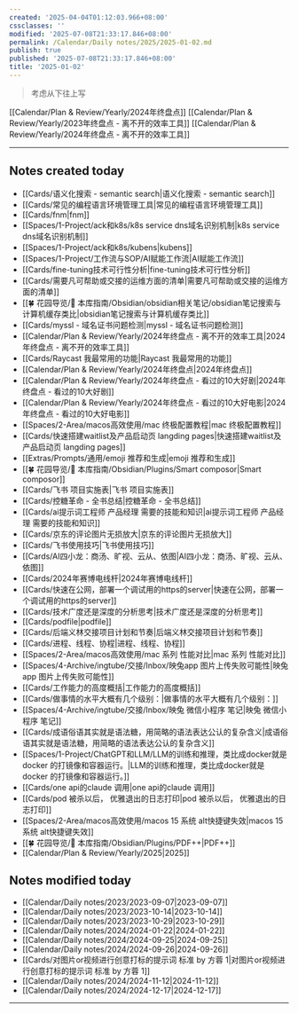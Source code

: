 ```yaml
---
created: '2025-04-04T01:12:03.966+08:00'
cssclasses: ''
modified: '2025-07-08T21:33:17.846+08:00'
permalink: /Calendar/Daily notes/2025/2025-01-02.md
publish: true
published: '2025-07-08T21:33:17.846+08:00'
title: '2025-01-02'
---
```

> 考虑从下往上写

[[Calendar/Plan & Review/Yearly/2024年终盘点]]
[[Calendar/Plan & Review/Yearly/2023年终盘点 - 离不开的效率工具]]
[[Calendar/Plan & Review/Yearly/2024年终盘点 - 离不开的效率工具]]

---

## Notes created today

- [[Cards/语义化搜索 - semantic search\|语义化搜索 - semantic search]]
- [[Cards/常见的编程语言环境管理工具\|常见的编程语言环境管理工具]]
- [[Cards/fnm\|fnm]]
- [[Spaces/1-Project/ack和k8s/k8s service dns域名识别机制\|k8s service dns域名识别机制]]
- [[Spaces/1-Project/ack和k8s/kubens\|kubens]]
- [[Spaces/1-Project/工作流与SOP/AI赋能工作流\|AI赋能工作流]]
- [[Cards/fine-tuning技术可行性分析\|fine-tuning技术可行性分析]]
- [[Cards/需要凡可帮助或交接的运维方面的清单\|需要凡可帮助或交接的运维方面的清单]]
- [[🍀 花园导览/🧰 本库指南/Obsidian/obsidian相关笔记/obsidian笔记搜索与计算机缓存类比\|obsidian笔记搜索与计算机缓存类比]]
- [[Cards/myssl - 域名证书问题检测\|myssl - 域名证书问题检测]]
- [[Calendar/Plan & Review/Yearly/2024年终盘点 - 离不开的效率工具\|2024年终盘点 - 离不开的效率工具]]
- [[Cards/Raycast 我最常用的功能\|Raycast 我最常用的功能]]
- [[Calendar/Plan & Review/Yearly/2024年终盘点\|2024年终盘点]]
- [[Calendar/Plan & Review/Yearly/2024年终盘点 - 看过的10大好剧\|2024年终盘点 - 看过的10大好剧]]
- [[Calendar/Plan & Review/Yearly/2024年终盘点 - 看过的10大好电影\|2024年终盘点 - 看过的10大好电影]]
- [[Spaces/2-Area/macos高效使用/mac 终极配置教程\|mac 终极配置教程]]
- [[Cards/快速搭建waitlist及产品启动页 langding pages\|快速搭建waitlist及产品启动页 langding pages]]
- [[Extras/Prompts/通用/emoji 推荐和生成\|emoji 推荐和生成]]
- [[🍀 花园导览/🧰 本库指南/Obsidian/Plugins/Smart composor\|Smart composor]]
- [[Cards/飞书 项目实施表\|飞书 项目实施表]]
- [[Cards/控糖革命 - 全书总结\|控糖革命 - 全书总结]]
- [[Cards/ai提示词工程师 产品经理 需要的技能和知识\|ai提示词工程师 产品经理 需要的技能和知识]]
- [[Cards/京东的评论图片无损放大\|京东的评论图片无损放大]]
- [[Cards/飞书使用技巧\|飞书使用技巧]]
- [[Cards/AI四小龙：商汤、旷视、云从、依图\|AI四小龙：商汤、旷视、云从、依图]]
- [[Cards/2024年赛博电线杆\|2024年赛博电线杆]]
- [[Cards/快速在公网，部署一个调试用的https的server\|快速在公网，部署一个调试用的https的server]]
- [[Cards/技术广度还是深度的分析思考\|技术广度还是深度的分析思考]]
- [[Cards/podfile\|podfile]]
- [[Cards/后端义林交接项目计划和节奏\|后端义林交接项目计划和节奏]]
- [[Cards/进程、线程、协程\|进程、线程、协程]]
- [[Spaces/2-Area/macos高效使用/mac 系列 性能对比\|mac 系列 性能对比]]
- [[Spaces/4-Archive/ingtube/交接/Inbox/映兔app 图片上传失败可能性\|映兔app 图片上传失败可能性]]
- [[Cards/工作能力的高度概括\|工作能力的高度概括]]
- [[Cards/做事情的水平大概有几个级别：\|做事情的水平大概有几个级别：]]
- [[Spaces/4-Archive/ingtube/交接/Inbox/映兔 微信小程序 笔记\|映兔 微信小程序 笔记]]
- [[Cards/成语俗语其实就是语法糖，用简略的语法表达公认的复杂含义\|成语俗语其实就是语法糖，用简略的语法表达公认的复杂含义]]
- [[Spaces/1-Project/ChatGPT和LLM/LLM的训练和推理，类比成docker就是docker 的打镜像和容器运行。\|LLM的训练和推理，类比成docker就是docker 的打镜像和容器运行。]]
- [[Cards/one api的claude 调用\|one api的claude 调用]]
- [[Cards/pod 被杀以后， 优雅退出的日志打印\|pod 被杀以后， 优雅退出的日志打印]]
- [[Spaces/2-Area/macos高效使用/macos 15 系统 alt快捷键失效\|macos 15 系统 alt快捷键失效]]
- [[🍀 花园导览/🧰 本库指南/Obsidian/Plugins/PDF++\|PDF++]]
- [[Calendar/Plan & Review/Yearly/2025\|2025]]



## Notes modified today
- [[Calendar/Daily notes/2023/2023-09-07\|2023-09-07]]
- [[Calendar/Daily notes/2023/2023-10-14\|2023-10-14]]
- [[Calendar/Daily notes/2023/2023-10-29\|2023-10-29]]
- [[Calendar/Daily notes/2024/2024-01-22\|2024-01-22]]
- [[Calendar/Daily notes/2024/2024-09-25\|2024-09-25]]
- [[Calendar/Daily notes/2024/2024-09-26\|2024-09-26]]
- [[Cards/对图片or视频进行创意打标的提示词 标准 by 方蓉 1\|对图片or视频进行创意打标的提示词 标准 by 方蓉 1]]
- [[Calendar/Daily notes/2024/2024-11-12\|2024-11-12]]
- [[Calendar/Daily notes/2024/2024-12-17\|2024-12-17]]


---